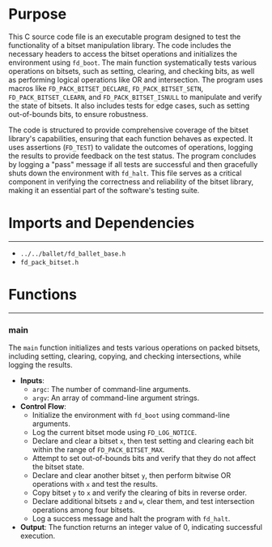 # Purpose
This C source code file is an executable program designed to test the functionality of a bitset manipulation library. The code includes the necessary headers to access the bitset operations and initializes the environment using `fd_boot`. The main function systematically tests various operations on bitsets, such as setting, clearing, and checking bits, as well as performing logical operations like OR and intersection. The program uses macros like `FD_PACK_BITSET_DECLARE`, `FD_PACK_BITSET_SETN`, `FD_PACK_BITSET_CLEARN`, and `FD_PACK_BITSET_ISNULL` to manipulate and verify the state of bitsets. It also includes tests for edge cases, such as setting out-of-bounds bits, to ensure robustness.

The code is structured to provide comprehensive coverage of the bitset library's capabilities, ensuring that each function behaves as expected. It uses assertions (`FD_TEST`) to validate the outcomes of operations, logging the results to provide feedback on the test status. The program concludes by logging a "pass" message if all tests are successful and then gracefully shuts down the environment with `fd_halt`. This file serves as a critical component in verifying the correctness and reliability of the bitset library, making it an essential part of the software's testing suite.
# Imports and Dependencies

---
- `../../ballet/fd_ballet_base.h`
- `fd_pack_bitset.h`


# Functions

---
### main<!-- {{#callable:main}} -->
The `main` function initializes and tests various operations on packed bitsets, including setting, clearing, copying, and checking intersections, while logging the results.
- **Inputs**:
    - `argc`: The number of command-line arguments.
    - `argv`: An array of command-line argument strings.
- **Control Flow**:
    - Initialize the environment with `fd_boot` using command-line arguments.
    - Log the current bitset mode using `FD_LOG_NOTICE`.
    - Declare and clear a bitset `x`, then test setting and clearing each bit within the range of `FD_PACK_BITSET_MAX`.
    - Attempt to set out-of-bounds bits and verify that they do not affect the bitset state.
    - Declare and clear another bitset `y`, then perform bitwise OR operations with `x` and test the results.
    - Copy bitset `y` to `x` and verify the clearing of bits in reverse order.
    - Declare additional bitsets `z` and `w`, clear them, and test intersection operations among four bitsets.
    - Log a success message and halt the program with `fd_halt`.
- **Output**: The function returns an integer value of 0, indicating successful execution.



